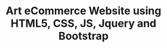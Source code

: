 <h1  style="text-align:center">  Art eCommerce Website using HTML5, CSS, JS, Jquery and Bootstrap</h1>
<img src="">

 
